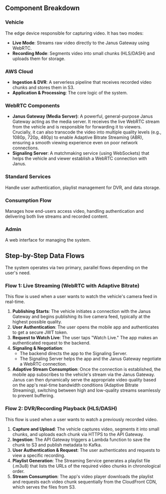 ## Component Breakdown

### Vehicle
The edge device responsible for capturing video. It has two modes:

-   **Live Mode**: Streams raw video directly to the Janus Gateway using WebRTC.
-   **Recording Mode**: Segments video into small chunks (HLS/DASH) and uploads them for storage.

### AWS Cloud

-   **Ingestion & DVR**: A serverless pipeline that receives recorded video chunks and stores them in S3.
-   **Application & Processing**: The core logic of the system.

### WebRTC Components

-   **Janus Gateway (Media Server)**: A powerful, general-purpose Janus Gateway acting as the media server. It receives the live WebRTC stream from the vehicle and is responsible for forwarding it to viewers. Crucially, it can also transcode the video into multiple quality levels (e.g., 1080p, 720p, 480p) to enable Adaptive Bitrate Streaming (ABR), ensuring a smooth viewing experience even on poor network connections.
-   **Signaling Server**: A matchmaking service (using WebSockets) that helps the vehicle and viewer establish a WebRTC connection with Janus.

### Standard Services
Handle user authentication, playlist management for DVR, and data storage.

### Consumption Flow
Manages how end-users access video, handling authentication and delivering both live streams and recorded content.

### Admin
A web interface for managing the system.

## Step-by-Step Data Flows

The system operates via two primary, parallel flows depending on the user's need.

### Flow 1: Live Streaming (WebRTC with Adaptive Bitrate)

This flow is used when a user wants to watch the vehicle's camera feed in real-time.

1.  **Publishing Starts**: The vehicle initiates a connection with the Janus Gateway and begins publishing its live camera feed, typically at the highest possible quality.
2.  **User Authentication**: The user opens the mobile app and authenticates to get a secure JWT token.
3.  **Request to Watch Live**: The user taps "Watch Live." The app makes an authenticated request to the backend.
4.  **Signaling & Negotiation**:
    *   The backend directs the app to the Signaling Server.
    *   The Signaling Server helps the app and the Janus Gateway negotiate a WebRTC connection.
5.  **Adaptive Stream Consumption**: Once the connection is established, the mobile app subscribes to the vehicle's stream via the Janus Gateway. Janus can then dynamically serve the appropriate video quality based on the app's real-time bandwidth conditions (Adaptive Bitrate Streaming), switching between high and low-quality streams seamlessly to prevent buffering.

### Flow 2: DVR/Recording Playback (HLS/DASH)

This flow is used when a user wants to watch a previously recorded video.

1.  **Capture and Upload**: The vehicle captures video, segments it into small chunks, and uploads each chunk via HTTPS to the API Gateway.
2.  **Ingestion**: The API Gateway triggers a Lambda function to save the chunk to S3 and publish metadata to Kafka.
3.  **User Authentication & Request**: The user authenticates and requests to view a specific recording.
4.  **Playlist Generation**: The Streaming Service generates a playlist file (.m3u8) that lists the URLs of the required video chunks in chronological order.
5.  **Stream Consumption**: The app's video player downloads the playlist and requests each video chunk sequentially from the CloudFront CDN, which serves the files from S3.